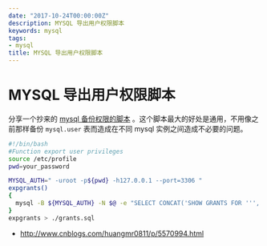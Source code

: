 ```yaml
---
date: "2017-10-24T00:00:00Z"
description: MYSQL 导出用户权限脚本
keywords: mysql
tags:
- mysql
title: MYSQL 导出用户权限脚本
---
```


# MYSQL 导出用户权限脚本

分享一个抄来的 [mysql 备份权限的脚本](/attachments/2017/dump_grants.sh) 。这个脚本最大的好处是通用，不用像之前那样备份 `mysql.user` 表而造成在不同 mysql 实例之间造成不必要的问题。


```bash
#!/bin/bash
#Function export user privileges
source /etc/profile
pwd=your_password

MYSQL_AUTH=" -uroot -p${pwd} -h127.0.0.1 --port=3306 "
expgrants()
{
  mysql -B ${MYSQL_AUTH} -N $@ -e "SELECT CONCAT('SHOW GRANTS FOR ''', user, '''@''', host, ''';') AS query FROM mysql.user" | mysql ${MYSQL_AUTH} $@ | sed 's/\(GRANT .*\)/\1;/;s/^\(Grants for .*\)/-- \1 /;/--/{x;p;x;}'
}
expgrants > ./grants.sql

```

+ http://www.cnblogs.com/huangmr0811/p/5570994.html
